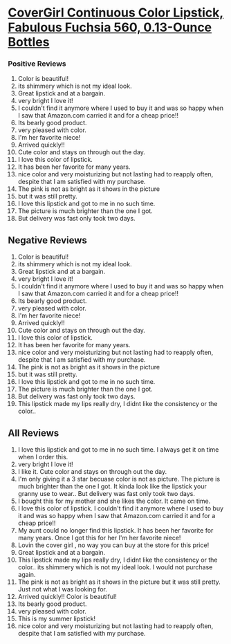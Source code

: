 # [CoverGirl Continuous Color Lipstick, Fabulous Fuchsia 560, 0.13-Ounce Bottles](https://products.checkmycream.com/products/CoverGirl-Continuous-Color-Lipstick-Fabulous-Fuchsia-560-0.13-Ounce-Bottles.html)

### Positive Reviews

<ol>
      <li>Color is beautiful!</li>
      <li>its shimmery which is not my ideal look.  </li>
      <li>Great lipstick and at a bargain.</li>
      <li>very bright I love it!</li>
      <li>I couldn&#x27;t find it anymore where I used to buy it and was so happy when I saw that Amazon.com carried it and for a cheap price!!</li>
      <li>Its bearly good product.</li>
      <li>very pleased with color.</li>
      <li>I&#x27;m her favorite niece!</li>
      <li>Arrived quickly!!</li>
      <li>Cute color and stays on through out the day.</li>
      <li>I love this color of lipstick.  </li>
      <li>It has been her favorite for many years.</li>
      <li>nice color and very moisturizing  but not lasting had to reapply often, despite that I am satisfied with my purchase.</li>
      <li>The pink is not as bright as it shows in the picture</li>
      <li>but it was still pretty.</li>
      <li>I love this lipstick and got to me in no such time.</li>
      <li>The picture is much brighter than the one I got.</li>
      <li>But delivery was fast only took two days.</li>
</ol>


<h2>Negative Reviews</h2>
<ol>
<li> Color is beautiful!</li>
<li> its shimmery which is not my ideal look.  </li>
<li> Great lipstick and at a bargain.</li>
<li> very bright I love it!</li>
<li> I couldn&#x27;t find it anymore where I used to buy it and was so happy when I saw that Amazon.com carried it and for a cheap price!!</li>
<li> Its bearly good product.</li>
<li> very pleased with color.</li>
<li> I&#x27;m her favorite niece!</li>
<li> Arrived quickly!!</li>
<li> Cute color and stays on through out the day.</li>
<li> I love this color of lipstick.  </li>
<li> It has been her favorite for many years.</li>
<li> nice color and very moisturizing  but not lasting had to reapply often, despite that I am satisfied with my purchase.</li>
<li> The pink is not as bright as it shows in the picture</li>
<li> but it was still pretty.</li>
<li> I love this lipstick and got to me in no such time.</li>
<li> The picture is much brighter than the one I got.</li>
<li> But delivery was fast only took two days.</li>
<li> This lipstick made my lips really dry, I didnt like the consistency or the color..</li>
</ol>

<h2>All Reviews</h2>

<ol>
    <li> I love this lipstick and got to me in no such time. I always get it on time when I order this.</li>
    <li> very bright I love it!</li>
    <li> I like it. Cute color and stays on through out the day.</li>
    <li> I&#x27;m only giving it a 3 star becuase color is not as picture. The picture is much brighter than the one I got. It kinda look like the lipstick your granny use to wear.. But delivery was fast only took two days.</li>
    <li> I bought this for my mother and she likes the color.  It came on time.</li>
    <li> I love this color of lipstick.  I couldn&#x27;t find it anymore where I used to buy it and was so happy when I saw that Amazon.com carried it and for a cheap price!!</li>
    <li> My aunt could no longer find this lipstick. It has been her favorite for many years. Once I got this for her I&#x27;m her favorite niece!</li>
    <li> Lovin the cover girl , no way you can buy at the store for this price!</li>
    <li> Great lipstick and at a bargain.</li>
    <li> This lipstick made my lips really dry, I didnt like the consistency or the color.. its shimmery which is not my ideal look.  I would not purchase again.</li>
    <li> The pink is not as bright as it shows in the picture but it was still pretty. Just not what I was looking for.</li>
    <li> Arrived quickly!! Color is beautiful!</li>
    <li> Its bearly good product.</li>
    <li> very pleased with color.</li>
    <li> This is my summer lipstick!</li>
    <li> nice color and very moisturizing  but not lasting had to reapply often, despite that I am satisfied with my purchase.</li>
</ol>




